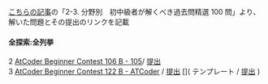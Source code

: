 [こちらの記事](https://qiita.com/e869120/items/eb50fdaece12be418faa#2-3-%E5%88%86%E9%87%8E%E5%88%A5%E5%88%9D%E4%B8%AD%E7%B4%9A%E8%80%85%E3%81%8C%E8%A7%A3%E3%81%8F%E3%81%B9%E3%81%8D%E9%81%8E%E5%8E%BB%E5%95%8F%E7%B2%BE%E9%81%B8-100-%E5%95%8F)の「2-3. 分野別　初中級者が解くべき過去問精選 100 問」より、解いた問題とその提出のリンクを記載
#### 全探索:全列挙
2 <span style="color: grey;">[AtCoder Beginner Contest 106 B - 105](https://atcoder.jp/contests/abc106/tasks/abc106_b)</span>/ [提出](https://atcoder.jp/contests/abc106/submissions/13255574)<br>
3 <span style="color: grey;">[AtCoder Beginner Contest 122 B - ATCoder](https://atcoder.jp/contests/abc122/tasks/abc122_b)</span> / [提出](https://atcoder.jp/contests/abc122/submissions/13257224)
[](
    テンプレート
    <span style="color: grey;">[]()</span> / [提出]()
)